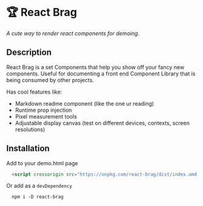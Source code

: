 # 🏆 React Brag
_A cute way to render react components for demoing._

## Description
React Brag is a set Components that help you show off your fancy new components. Useful
for documenting a front end Component Library that is being consumed by other projects.

Has cool features like:
  - Markdown readme component (like the one ur reading)
  - Runtime prop injection
  - Pixel measurement tools
  - Adjustable display canvas (test on different devices, contexts, screen resolutions)

## Installation
Add to your demo.html page
```html
  <script crossorigin src="https://unpkg.com/react-brag/dist/index.umd.js"></script>
```

Or add as a `devDependency`
```cli
  npm i -D react-brag
```
